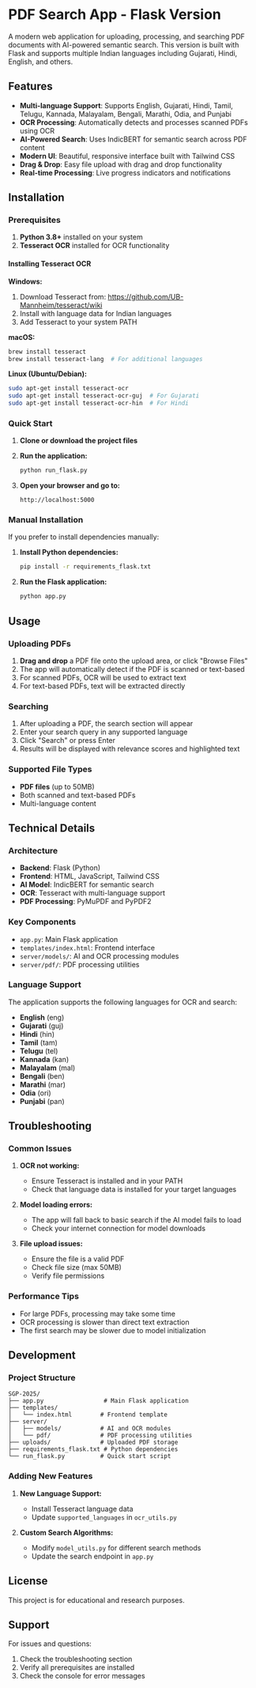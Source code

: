# PDF Search App - Flask Version

A modern web application for uploading, processing, and searching PDF documents with AI-powered semantic search. This version is built with Flask and supports multiple Indian languages including Gujarati, Hindi, English, and others.

## Features

- **Multi-language Support**: Supports English, Gujarati, Hindi, Tamil, Telugu, Kannada, Malayalam, Bengali, Marathi, Odia, and Punjabi
- **OCR Processing**: Automatically detects and processes scanned PDFs using OCR
- **AI-Powered Search**: Uses IndicBERT for semantic search across PDF content
- **Modern UI**: Beautiful, responsive interface built with Tailwind CSS
- **Drag & Drop**: Easy file upload with drag and drop functionality
- **Real-time Processing**: Live progress indicators and notifications

## Installation

### Prerequisites

1. **Python 3.8+** installed on your system
2. **Tesseract OCR** installed for OCR functionality

#### Installing Tesseract OCR

**Windows:**
1. Download Tesseract from: https://github.com/UB-Mannheim/tesseract/wiki
2. Install with language data for Indian languages
3. Add Tesseract to your system PATH

**macOS:**
```bash
brew install tesseract
brew install tesseract-lang  # For additional languages
```

**Linux (Ubuntu/Debian):**
```bash
sudo apt-get install tesseract-ocr
sudo apt-get install tesseract-ocr-guj  # For Gujarati
sudo apt-get install tesseract-ocr-hin  # For Hindi
```

### Quick Start

1. **Clone or download the project files**

2. **Run the application:**
   ```bash
   python run_flask.py
   ```

3. **Open your browser and go to:**
   ```
   http://localhost:5000
   ```

### Manual Installation

If you prefer to install dependencies manually:

1. **Install Python dependencies:**
   ```bash
   pip install -r requirements_flask.txt
   ```

2. **Run the Flask application:**
   ```bash
   python app.py
   ```

## Usage

### Uploading PDFs

1. **Drag and drop** a PDF file onto the upload area, or click "Browse Files"
2. The app will automatically detect if the PDF is scanned or text-based
3. For scanned PDFs, OCR will be used to extract text
4. For text-based PDFs, text will be extracted directly

### Searching

1. After uploading a PDF, the search section will appear
2. Enter your search query in any supported language
3. Click "Search" or press Enter
4. Results will be displayed with relevance scores and highlighted text

### Supported File Types

- **PDF files** (up to 50MB)
- Both scanned and text-based PDFs
- Multi-language content

## Technical Details

### Architecture

- **Backend**: Flask (Python)
- **Frontend**: HTML, JavaScript, Tailwind CSS
- **AI Model**: IndicBERT for semantic search
- **OCR**: Tesseract with multi-language support
- **PDF Processing**: PyMuPDF and PyPDF2

### Key Components

- `app.py`: Main Flask application
- `templates/index.html`: Frontend interface
- `server/models/`: AI and OCR processing modules
- `server/pdf/`: PDF processing utilities

### Language Support

The application supports the following languages for OCR and search:

- **English** (eng)
- **Gujarati** (guj)
- **Hindi** (hin)
- **Tamil** (tam)
- **Telugu** (tel)
- **Kannada** (kan)
- **Malayalam** (mal)
- **Bengali** (ben)
- **Marathi** (mar)
- **Odia** (ori)
- **Punjabi** (pan)

## Troubleshooting

### Common Issues

1. **OCR not working:**
   - Ensure Tesseract is installed and in your PATH
   - Check that language data is installed for your target languages

2. **Model loading errors:**
   - The app will fall back to basic search if the AI model fails to load
   - Check your internet connection for model downloads

3. **File upload issues:**
   - Ensure the file is a valid PDF
   - Check file size (max 50MB)
   - Verify file permissions

### Performance Tips

- For large PDFs, processing may take some time
- OCR processing is slower than direct text extraction
- The first search may be slower due to model initialization

## Development

### Project Structure

```
SGP-2025/
├── app.py                 # Main Flask application
├── templates/
│   └── index.html        # Frontend template
├── server/
│   ├── models/           # AI and OCR modules
│   └── pdf/              # PDF processing utilities
├── uploads/              # Uploaded PDF storage
├── requirements_flask.txt # Python dependencies
└── run_flask.py          # Quick start script
```

### Adding New Features

1. **New Language Support:**
   - Install Tesseract language data
   - Update `supported_languages` in `ocr_utils.py`

2. **Custom Search Algorithms:**
   - Modify `model_utils.py` for different search methods
   - Update the search endpoint in `app.py`

## License

This project is for educational and research purposes.

## Support

For issues and questions:
1. Check the troubleshooting section
2. Verify all prerequisites are installed
3. Check the console for error messages 